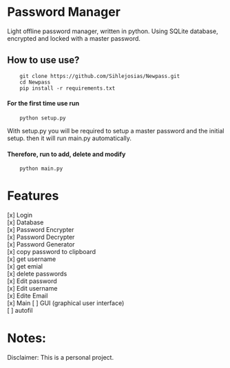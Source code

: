 # Password Manager

Light offline password manager, written in python. Using SQLite database, encrypted and locked with a master password.

## How to use use?
        git clone https://github.com/Sihlejosias/Newpass.git
        cd Newpass 
        pip install -r requirements.txt

#### For the first time use run
        python setup.py 

With setup.py you will be required to setup a master password and the initial setup. then it will run main.py automatically. 

#### Therefore, run to add, delete and modify 

        python main.py

# Features 
[x] Login  
[x] Database  
[x] Password Encrypter  
[x] Password Decrypter  
[x] Password Generator  
[x] copy password to clipboard  
[x] get username  
[x] get emial  
[x] delete passwords  
[x] Edit password  
[x] Edit username  
[x] Edite Email  
[x] Main
[ ] GUI (graphical user interface)  
[ ] autofil  

# Notes:

Disclaimer: This is a personal project. 
